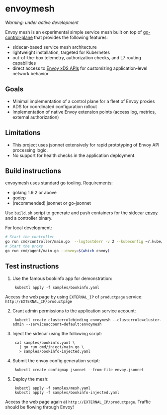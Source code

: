 # envoymesh

_Warning: under active development_

Envoy mesh is an experimental simple service mesh built on top of
[go-control-plane](https://github.com/envoyproxy/go-control-plane) that
provides the following features:

- sidecar-based service mesh architecture
- lightweight installation, targeted for Kubernetes
- out-of-the-box telemetry, authorization checks, and L7 routing capabilities
- direct access to [Envoy xDS
  APIs](https://github.com/envoyproxy/data-plane-api) for customizing
  application-level network behavior

## Goals
- Minimal implementation of a control plane for a fleet of Envoy proxies
- ADS for coordinated configuration rollout
- Implementation of native Envoy extension points (access log, metrics,
  external authorization)

## Limitations

- This project uses jsonnet extensively for rapid prototyping of Envoy API
  processing logic.
- No support for health checks in the application deployment.

## Build instructions

envoymesh uses standard go tooling. Requirements:
- golang 1.9.2 or above
- godep
- (recommended) jsonnet or go-jsonnet

Use `build.sh` script to generate and push containers for the sidecar
[envoy](https://www.envoyproxy.io/) and a controller binary.

For local development:

```bash
# Start the controller 
go run cmd/controller/main.go  --logtostderr -v 2 --kubeconfig ~/.kube/config
# Start the proxy
go run cmd/agent/main.go --envoy=$(which envoy)
```

## Test instructions

1. Use the famous bookinfo app for demonstration:

        kubectl apply -f samples/bookinfo.yaml

Access the web page by using `EXTERNAL_IP` of `productpage` service:
`http://EXTERNAL_IP/productpage`

2. Grant admin permissions to the application service account:
    
        kubectl create clusterrolebinding envoymesh --clusterrole=cluster-admin --serviceaccount=default:envoymesh

3. Inject the sidecar using the following script:

        cat samples/bookinfo.yaml \
          | go run cmd/inject/main.go \
          > samples/bookinfo-injected.yaml 

4. Submit the envoy config generation script:

        kubectl create configmap jsonnet --from-file envoy.jsonnet

5. Deploy the mesh:

        kubectl apply -f samples/mesh.yaml
        kubectl apply -f samples/bookinfo-injected.yaml

Access the web page again at `http://EXTERNAL_IP/productpage`. Traffic should
be flowing through Envoy!

